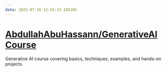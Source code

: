 ```yaml
---
date: 2025-07-18 12:54:13.185205
---
```


# [AbdullahAbuHassann/GenerativeAICourse](https://github.com/AbdullahAbuHassann/GenerativeAICourse)

Generative AI course covering basics, techniques, examples, and hands-on projects